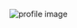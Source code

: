 ![profile image](https://avatars.githubusercontent.com/u/2653024?s=400&u=fe388533023154c282433fa0667090a7e26ec91e&v=4)
